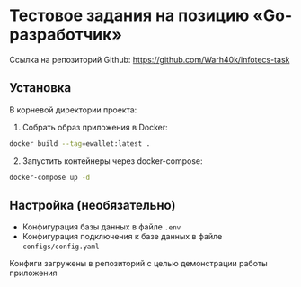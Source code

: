 # Тестовое задания на позицию «Go-разработчик»

Ссылка на репозиторий Github: https://github.com/Warh40k/infotecs-task

## Установка

В корневой директории проекта:
1. Собрать образ приложения в Docker:
```bash
docker build --tag=ewallet:latest .
```
2. Запустить контейнеры через docker-compose:
```bash
docker-compose up -d
```

## Настройка (необязательно)

- Конфигурация базы данных в файле `.env`
- Конфигурация подключения к базе данных в файле `configs/config.yaml`

Конфиги загружены в репозиторий с целью демонстрации работы приложения
